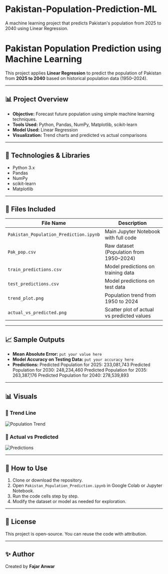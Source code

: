 # Pakistan-Population-Prediction-ML
A machine learning project that predicts Pakistan's population from 2025 to 2040 using Linear Regression.
# Pakistan Population Prediction using Machine Learning

This project applies **Linear Regression** to predict the population of Pakistan from **2025 to 2040** based on historical population data (1950–2024).

---

## 📊 Project Overview

- **Objective:** Forecast future population using simple machine learning techniques.
- **Tools Used:** Python, Pandas, NumPy, Matplotlib, scikit-learn
- **Model Used:** Linear Regression
- **Visualization:** Trend charts and predicted vs actual comparisons

---

## 🔧 Technologies & Libraries

- Python 3.x
- Pandas
- NumPy
- scikit-learn
- Matplotlib

---

## 📁 Files Included

| File Name                      | Description                                 |
|-------------------------------|---------------------------------------------|
| `Pakistan_Population_Prediction.ipynb` | Main Jupyter Notebook with full code |
| `Pak_pop.csv`                 | Raw dataset (Population from 1950–2024)     |
| `train_predictions.csv`       | Model predictions on training data          |
| `test_predictions.csv`        | Model predictions on test data              |
| `trend_plot.png`              | Population trend from 1950 to 2024          |
| `actual_vs_predicted.png`     | Scatter plot of actual vs predicted values  |

---

## 📈 Sample Outputs

- **Mean Absolute Error:** `put your value here`
- **Model Accuracy on Testing Data:** `put your accuracy here`
- **Predictions:**
Predicted Population for 2025: 233,081,743
Predicted Population for 2030: 248,234,460
Predicted Population for 2035: 263,387,176
Predicted Population for 2040: 278,539,893

---

## 📊 Visuals

### 📌 Trend Line
![Population Trend](trend_plot.png)

### 📌 Actual vs Predicted
![Predictions](actual_vs_predicted.png)

---

## 🚀 How to Use

1. Clone or download the repository.
2. Open `Pakistan_Population_Prediction.ipynb` in Google Colab or Jupyter Notebook.
3. Run the code cells step by step.
4. Modify the dataset or model as needed for exploration.

---

## 🤝 License

This project is open-source. You can reuse the code with attribution.

---

## ✨ Author

Created by **Fajar Anwar**  

